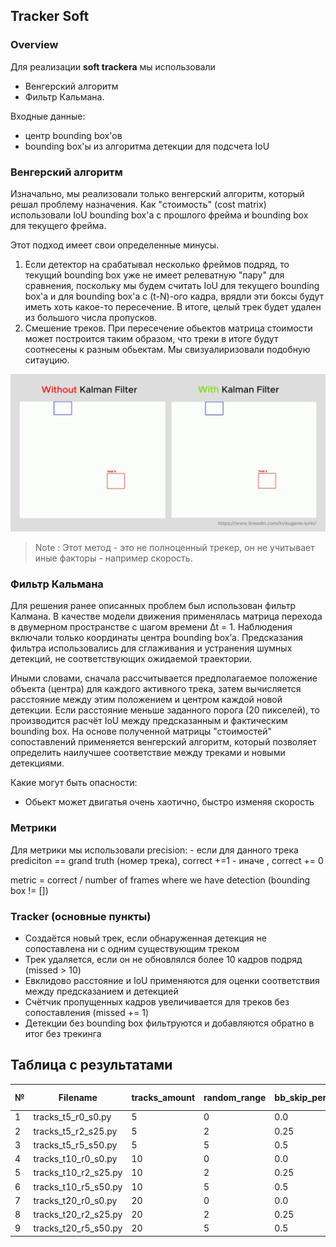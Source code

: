 ## Tracker Soft

### Overview

Для реализации **soft trackera** мы использовали

- Венгерский алгоритм
- Фильтр Кальмана.

Входные данные:

- центр bounding box'ов
- bounding box'ы из алгоритма детекции для подсчета IoU

### Венгерский алгоритм

Изначально, мы реализовали только венгерский алгоритм, который решал проблему назначения.
Как "стоимость" (cost matrix) использовали IoU bounding box'a с
прошлого фрейма и bounding box для текущего фрейма.

Этот подход имеет свои определенные минусы.

1. Если детектор на срабатывал несколько фреймов подряд, то текущий bounding box уже не имеет
   релеватную "пару" для сравнения, поскольку мы будем считать IoU для текущего bounding box'a и
   для bounding box'a c (t-N)-ого кадра, врядли эти боксы будут иметь хоть какое-то пересечение. В итоге,
   целый трек будет удален из большого числа пропусков.
2. Смешение треков. При пересечение обьектов матрица стоимости может построится таким образом, что
   треки в итоге будут соотнесены к разным обьектам. Мы свизуалиризовали подобную ситауцию.

![tracks_mixing](imgs/using_kalman_filter_in_tracking.gif)

> Note : Этот метод - это не полноценный трекер, он не учитывает иные факторы - например скорость.

### Фильтр Кальмана

Для решения ранее описанных проблем был использован фильтр Калмана.
В качестве модели движения применялась матрица перехода в двумерном пространстве с шагом времени Δt = 1.
Наблюдения включали только координаты центра bounding box’а.
Предсказания фильтра использовались для сглаживания и устранения шумных детекций, не соответствующих ожидаемой траектории.

Иными словами, сначала рассчитывается предполагаемое положение объекта (центра) для каждого активного трека,
затем вычисляется расстояние между этим положением и центром каждой новой детекции.
Если расстояние меньше заданного порога (20 пикселей), то производится расчёт IoU между предсказанным и фактическим bounding box.
На основе полученной матрицы "стоимостей" сопоставлений применяется венгерский алгоритм,
который позволяет определить наилучшее соответствие между треками и новыми детекциями.

Какие могут быть опасности:

- Обьект может двигатья очень хаотично, быстро изменяя скорость

### Метрики

Для метрики мы использовали precision:
    - если для данного трека prediciton == grand truth (номер трека), correct +=1
    - иначе , correct += 0

metric = correct / number of frames where we have detection (bounding box != [])

### Tracker (основные пункты)

- Создаётся новый трек, если обнаруженная детекция не сопоставлена ни с одним существующим треком
- Трек удаляется, если он не обновлялся более 10 кадров подряд (missed > 10)
- Евклидово расстояние и IoU применяются для оценки соответствия между предсказанием и детекцией
- Счётчик пропущенных кадров увеличивается для треков без сопоставления (missed += 1)
- Детекции без bounding box фильтруются и добавляются обратно в итог без трекинга

## Таблица с результатами

| № | Filename             | tracks_amount | random_range | bb_skip_percent | metric SOFT | metric STRONG |
| -- | -------------------- | ------------- | ------------ | --------------- | ----------- | ------------- |
| 1  | tracks_t5_r0_s0.py   | 5             | 0            | 0.0             | 0.9838      | 1.0000        |
| 2  | tracks_t5_r2_s25.py  | 5             | 2            | 0.25            | 0.6752      | 0.2136        |
| 3  | tracks_t5_r5_s50.py  | 5             | 5            | 0.5             | 0.4791      | 0.4166        |
| 4  | tracks_t10_r0_s0.py  | 10            | 0            | 0.0             | 0.9114      | 0.5685        |
| 5  | tracks_t10_r2_s25.py | 10            | 2            | 0.25            | 0.2346      | 0.3538        |
| 6  | tracks_t10_r5_s50.py | 10            | 5            | 0.5             | 0.2095      | 0.0898        |
| 7  | tracks_t20_r0_s0.py  | 20            | 0            | 0.0             | 0.9494      | 0.5898        |
| 8  | tracks_t20_r2_s25.py | 20            | 2            | 0.25            | 0.1122      | 0.0489        |
| 9  | tracks_t20_r5_s50.py | 20            | 5            | 0.5             | 0.0743      | 0.0743        |
